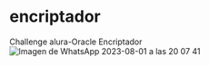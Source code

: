 # encriptador
Challenge alura-Oracle Encriptador
![Imagen de WhatsApp 2023-08-01 a las 20 07 41](https://github.com/OctavioBalverdi/encriptador/assets/130098845/36533312-cd08-4975-90f6-e1f0e1b91ecf)
